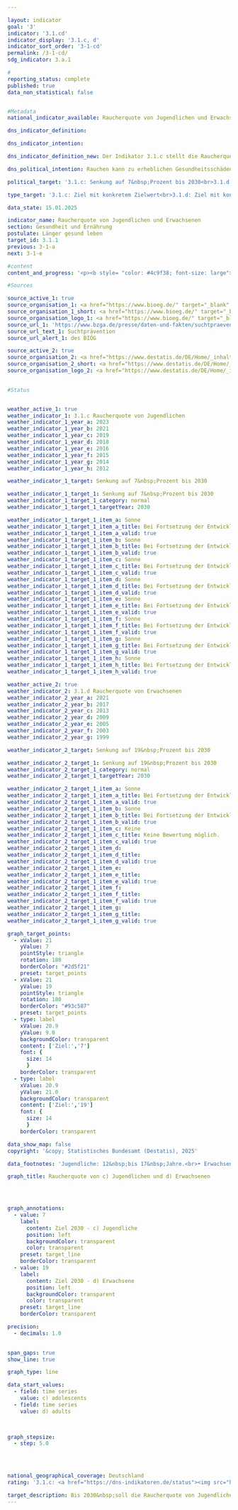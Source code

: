 ```yaml
---

layout: indicator        
goal: '3'        
indicator: '3.1.cd'        
indicator_display: '3.1.c, d'        
indicator_sort_order: '3-1-cd'        
permalink: /3-1-cd/        
sdg_indicator: 3.a.1        

#
reporting_status: complete        
published: true        
data_non_statistical: false        


#Metadata        
national_indicator_available: Raucherquote von Jugendlichen und Erwachsenen        

dns_indicator_definition:         

dns_indicator_intention:         

dns_indicator_definition_new: Der Indikator 3.1.c stellt die Raucherquote von Jugendlichen (12- bis 17-Jährige) (in Prozent) dar, die angeben, gelegentlich oder ständig zu rauchen. Indikator 3.1.d betrachtet Erwachsene (ab 15&nbsp;Jahren), die im Mikrozensus die Fragen zum Rauchverhalten beantwortet haben und gelegentlich oder regelmäßig rauchen.        

dns_political_intention: Rauchen kann zu erheblichen Gesundheitsschäden und frühzeitigem Tod führen. Von diesen Risiken betroffen sind nicht nur die Raucherinnen und Raucher selbst. Auch Nichtraucherinnen und Nichtraucher, die dem Tabakrauch ausgesetzt sind, werden nicht nur vom Rauch belästigt, sondern können davon auch erkranken.        

political_target: '3.1.c: Senkung auf 7&nbsp;Prozent bis 2030<br>3.1.d: Senkung auf 19&nbsp;Prozent bis 2030'        

type_target: '3.1.c: Ziel mit konkretem Zielwert<br>3.1.d: Ziel mit konkretem Zielwert'        

data_state: 15.01.2025        

indicator_name: Raucherquote von Jugendlichen und Erwachsenen        
section: Gesundheit und Ernährung        
postulate: Länger gesund leben        
target_id: 3.1.1        
previous: 3-1-a        
next: 3-1-e        

#content         
content_and_progress: '<p><b style= "color: #4c9f38; font-size: large">3.1.c, d Raucherquote von Jugendlichen und Erwachsenen</b><br><br>Die Daten zur Raucherquote bei Jugendlichen im Alter von 12&nbsp;bis 17&nbsp;Jahren werden im Rahmen der Erhebungen zum Substanzkonsum durch das Bundesinstitut für Öffentliche Gesundheit (BIÖG) mittels computergestützter Telefoninterviews erhoben. Anfangs erfolgten diese Befragungen im Abstand von drei bis vier Jahren, seit 2001&nbsp;finden sie alle ein bis zwei Jahre statt. Um die Vergleichbarkeit im Zeitverlauf sicherzustellen, wird nach Geschlecht, Region und Alter gewichtet. Die Stichprobe im Jahr 2023&nbsp;umfasste 7&nbsp;001&nbsp;Jugendliche.<br><br>Die Daten zur Raucherquote bei Erwachsenen ab 15&nbsp;Jahren stammen aus dem Mikrozensus des Statistischen Bundesamtes, der alle vier Jahre durchgeführt wird. Der Mikrozensus ist die größte Haushaltsbefragung in Deutschland und Europa und basiert auf einer 1&nbsp;%-Stichprobe der Gesamtbevölkerung. Die Angaben zum Rauchverhalten erfolgen freiwillig und wurden im Jahr 2021&nbsp;von 65&nbsp;% der Befragten gemacht.<br><br>Bei den Jugendlichen stieg der Anteil der Rauchenden zunächst von 22,5&nbsp;% im Jahr 2003&nbsp;auf 23,5&nbsp;% im Jahr 2004, sank seither jedoch nahezu kontinuierlich und erreichte 2021&nbsp;mit 6,1&nbsp;% einen historischen Tiefstand. Im Jahr 2023&nbsp;war ein leichter Anstieg auf 6,8&nbsp;% zu verzeichnen (6,4&nbsp;% bei den weiblichen und 7,2&nbsp;% bei den männlichen Jugendlichen). Der politisch festgelegte Zielwert für das Jahr 2030&nbsp;wurde in dieser Altersgruppe damit bereits unterschritten.<br><br>In der erwachsenen Bevölkerung gaben 18,9&nbsp;% im Jahr 2021&nbsp;an, gelegentlich oder regelmäßig zu rauchen&nbsp;–&nbsp;ein deutlicher Rückgang gegenüber 2003&nbsp;(27,4&nbsp;%). Damit wurde der politisch festgelegte Zielwert für 2030&nbsp;erstmals bereits 2021&nbsp;erreicht. Von den Erwachsenen zählten sich 14,5&nbsp;% zu den regelmäßigen und 4,4&nbsp;% zu den gelegentlichen Raucherinnen und Rauchern. Frauen rauchten mit einem Anteil von 15,7&nbsp;% deutlich seltener als Männer (22,3&nbsp;%). Seit 2003&nbsp;sank der Anteil rauchender Frauen um 6,4&nbsp;Prozentpunkte, bei Männern um 10,9&nbsp;Prozentpunkte.<br><br>Im Jahr 2021&nbsp;bevorzugten 85,4&nbsp;% der rauchenden Erwachsenen Zigaretten. Das Gesundheitsrisiko steigt mit der Intensität des Tabakkonsums. 10,8&nbsp;% der regelmäßigen Zigarettenraucherinnen und &#8209;raucher&nbsp;–&nbsp;im Vergleich zu 16,3&nbsp;% im Jahr 2003&nbsp;–&nbsp;galten mit einem Konsum von mehr als 20&nbsp;Zigaretten täglich als starke Raucherinnen und Raucher. Weitere 76,3&nbsp;% rauchten täglich zwischen 5&nbsp;und 20&nbsp;Zigaretten. Dabei zeigten sich deutliche Unterschiede zwischen den Geschlechtern: Jeder siebte regelmäßige Zigarettenraucher war starker Konsument, bei den Zigarettenraucherinnen hingegen nur jede fünfzehnte.<br><br>Rauchen stellt ein erhebliches, zugleich vermeidbares Gesundheitsrisiko dar. Im Jahr 2023&nbsp;ließen sich 4,5&nbsp;% aller Sterbefälle auf typische Erkrankungen bei Raucherinnen und Rauchern&nbsp;–&nbsp;darunter Lungen-, Bronchial-, Kehlkopf- und Luftröhrenkrebs&nbsp;–&nbsp;zurückführen (Frauen: 3,6&nbsp;%, Männer: 5,4&nbsp;%). Das durchschnittliche Sterbealter bei diesen Erkrankungen lag 2023&nbsp;bei 72,0&nbsp;Jahren und damit sieben Jahre unter dem allgemeinen Durchschnittsalter der Gestorbenen (79,1&nbsp;Jahre). Eine sinkende Raucherquote kann daher wesentlich zur Reduzierung vorzeitiger Sterblichkeit beitragen (siehe auch Indikator <a href="https://dns-indikatoren.de/3-1-a/">3.1.a</a> „Durch Prävention und Behandlung vermeidbare Sterblichkeit“).</p>'                

#Sources        

source_active_1: true
source_organisation_1: <a href="https://www.bioeg.de/" target="_blank" onclick="return confirm_alert('des BIÖG', 'De')">Bundesinstitut für Öffentliche Gesundheit</a>
source_organisation_1_short: <a href="https://www.bioeg.de/" target="_blank" onclick="return confirm_alert('des BIÖG', 'De')">Bundesinstitut für Öffentliche Gesundheit</a>
source_organisation_logo_1: <a href="https://www.bioeg.de/" target="_blank" onclick="return confirm_alert('des BIÖG', 'De')"><img src="https://dns-indikatoren.de/public/OrgImgDe/biög.png" alt="Bundesinstitut für Öffentliche Gesundheit" title=" Klicken Sie hier um zur Homepage der Organisation Bundesinstitut für Öffentliche Gesundheit zu gelangen." style="height:60px; width:148px; border:transparent"/></a>
source_url_1: 'https://www.bzga.de/presse/daten-und-fakten/suchtpraevention/'
source_url_text_1: Suchtprävention
source_url_alert_1: des BIÖG

source_active_2: true
source_organisation_2: <a href="https://www.destatis.de/DE/Home/_inhalt.html" target="_blank">Statistisches Bundesamt</a>
source_organisation_2_short: <a href="https://www.destatis.de/DE/Home/_inhalt.html" target="_blank">Statistisches Bundesamt</a>
source_organisation_logo_2: <a href="https://www.destatis.de/DE/Home/_inhalt.html" target="_blank"><img src="https://dns-indikatoren.de/public/OrgImgDe/destatis.png" alt="Statistisches Bundesamt" title=" Klicken Sie hier um zur Homepage der Organisation Statistisches Bundesamt zu gelangen." style="height:60px; width:148px; border:transparent"/></a>
        

#Status        


weather_active_1: true
weather_indicator_1: 3.1.c Raucherquote von Jugendlichen
weather_indicator_1_year_a: 2023
weather_indicator_1_year_b: 2021
weather_indicator_1_year_c: 2019
weather_indicator_1_year_d: 2018
weather_indicator_1_year_e: 2016
weather_indicator_1_year_f: 2015
weather_indicator_1_year_g: 2014
weather_indicator_1_year_h: 2012

weather_indicator_1_target: Senkung auf 7&nbsp;Prozent bis 2030

weather_indicator_1_target_1: Senkung auf 7&nbsp;Prozent bis 2030
weather_indicator_1_target_1_category: normal
weather_indicator_1_target_1_targetYear: 2030

weather_indicator_1_target_1_item_a: Sonne
weather_indicator_1_target_1_item_a_title: Bei Fortsetzung der Entwicklung aus 2023 wäre der Zielwert erreicht oder um weniger als 5&nbsp;% der Differenz zwischen Zielwert und dem Wert aus 2023 verfehlt worden.
weather_indicator_1_target_1_item_a_valid: true
weather_indicator_1_target_1_item_b: Sonne
weather_indicator_1_target_1_item_b_title: Bei Fortsetzung der Entwicklung aus 2021 wäre der Zielwert erreicht oder um weniger als 5&nbsp;% der Differenz zwischen Zielwert und dem Wert aus 2021 verfehlt worden.
weather_indicator_1_target_1_item_b_valid: true
weather_indicator_1_target_1_item_c: Sonne
weather_indicator_1_target_1_item_c_title: Bei Fortsetzung der Entwicklung aus 2019 wäre der Zielwert erreicht oder um weniger als 5&nbsp;% der Differenz zwischen Zielwert und dem Wert aus 2019 verfehlt worden.
weather_indicator_1_target_1_item_c_valid: true
weather_indicator_1_target_1_item_d: Sonne
weather_indicator_1_target_1_item_d_title: Bei Fortsetzung der Entwicklung aus 2018 wäre der Zielwert erreicht oder um weniger als 5&nbsp;% der Differenz zwischen Zielwert und dem Wert aus 2018 verfehlt worden.
weather_indicator_1_target_1_item_d_valid: true
weather_indicator_1_target_1_item_e: Sonne
weather_indicator_1_target_1_item_e_title: Bei Fortsetzung der Entwicklung aus 2016 wäre der Zielwert erreicht oder um weniger als 5&nbsp;% der Differenz zwischen Zielwert und dem Wert aus 2016 verfehlt worden.
weather_indicator_1_target_1_item_e_valid: true
weather_indicator_1_target_1_item_f: Sonne
weather_indicator_1_target_1_item_f_title: Bei Fortsetzung der Entwicklung aus 2015 wäre der Zielwert erreicht oder um weniger als 5&nbsp;% der Differenz zwischen Zielwert und dem Wert aus 2015 verfehlt worden.
weather_indicator_1_target_1_item_f_valid: true
weather_indicator_1_target_1_item_g: Sonne
weather_indicator_1_target_1_item_g_title: Bei Fortsetzung der Entwicklung aus 2014 wäre der Zielwert erreicht oder um weniger als 5&nbsp;% der Differenz zwischen Zielwert und dem Wert aus 2014 verfehlt worden.
weather_indicator_1_target_1_item_g_valid: true
weather_indicator_1_target_1_item_h: Sonne
weather_indicator_1_target_1_item_h_title: Bei Fortsetzung der Entwicklung aus 2012 wäre der Zielwert erreicht oder um weniger als 5&nbsp;% der Differenz zwischen Zielwert und dem Wert aus 2012 verfehlt worden.
weather_indicator_1_target_1_item_h_valid: true

weather_active_2: true
weather_indicator_2: 3.1.d Raucherquote von Erwachsenen
weather_indicator_2_year_a: 2021
weather_indicator_2_year_b: 2017
weather_indicator_2_year_c: 2013
weather_indicator_2_year_d: 2009
weather_indicator_2_year_e: 2005
weather_indicator_2_year_f: 2003
weather_indicator_2_year_g: 1999

weather_indicator_2_target: Senkung auf 19&nbsp;Prozent bis 2030

weather_indicator_2_target_1: Senkung auf 19&nbsp;Prozent bis 2030
weather_indicator_2_target_1_category: normal
weather_indicator_2_target_1_targetYear: 2030

weather_indicator_2_target_1_item_a: Sonne
weather_indicator_2_target_1_item_a_title: Bei Fortsetzung der Entwicklung aus 2021 wäre der Zielwert erreicht oder um weniger als 5&nbsp;% der Differenz zwischen Zielwert und dem Wert aus 2021 verfehlt worden.
weather_indicator_2_target_1_item_a_valid: true
weather_indicator_2_target_1_item_b: Sonne
weather_indicator_2_target_1_item_b_title: Bei Fortsetzung der Entwicklung aus 2017 wäre der Zielwert erreicht oder um weniger als 5&nbsp;% der Differenz zwischen Zielwert und dem Wert aus 2017 verfehlt worden.
weather_indicator_2_target_1_item_b_valid: true
weather_indicator_2_target_1_item_c: Keine
weather_indicator_2_target_1_item_c_title: Keine Bewertung möglich.
weather_indicator_2_target_1_item_c_valid: true
weather_indicator_2_target_1_item_d: 
weather_indicator_2_target_1_item_d_title: 
weather_indicator_2_target_1_item_d_valid: true
weather_indicator_2_target_1_item_e: 
weather_indicator_2_target_1_item_e_title: 
weather_indicator_2_target_1_item_e_valid: true
weather_indicator_2_target_1_item_f: 
weather_indicator_2_target_1_item_f_title: 
weather_indicator_2_target_1_item_f_valid: true
weather_indicator_2_target_1_item_g: 
weather_indicator_2_target_1_item_g_title: 
weather_indicator_2_target_1_item_g_valid: true        

graph_target_points:
  - xValue: 21
    yValue: 7
    pointStyle: triangle
    rotation: 180
    borderColor: "#2d5f21"
    preset: target_points
  - xValue: 21
    yValue: 19
    pointStyle: triangle
    rotation: 180
    borderColor: "#93c587"
    preset: target_points
  - type: label
    xValue: 20.9
    yValue: 9.0
    backgroundColor: transparent
    content: ['Ziel:','7']
    font: {
      size: 14
      }
    borderColor: transparent
  - type: label
    xValue: 20.9
    yValue: 21.0
    backgroundColor: transparent
    content: ['Ziel:','19']
    font: {
      size: 14
      }
    borderColor: transparent        

data_show_map: false        
copyright: '&copy; Statistisches Bundesamt (Destatis), 2025'        

data_footnotes: 'Jugendliche: 12&nbsp;bis 17&nbsp;Jahre.<br>• Erwachsene: ab 15&nbsp;Jahren.<br>• Raucherquote von Erwachsenen: Die Daten basieren auf einer Sonderauswertung und sind nicht öffentlich zugänglich.<br>• Raucherquote von Erwachsenen: Die nächste Datenaktualisierung (Berichtsjahr 2025) ist im Laufe des Jahres 2026&nbsp;geplant.'        

graph_title: Raucherquote von c) Jugendlichen und d) Erwachsenen        

        


graph_annotations:
  - value: 7
    label:
      content: Ziel 2030 - c) Jugendliche
      position: left
      backgroundColor: transparent
      color: transparent
    preset: target_line
    borderColor: transparent
  - value: 19
    label:
      content: Ziel 2030 - d) Erwachsene
      position: left
      backgroundColor: transparent
      color: transparent
    preset: target_line
    borderColor: transparent        

precision: 
  - decimals: 1.0
            

span_gaps: true        
show_line: true        

graph_type: line                

data_start_values: 
  - field: time series
    value: c) adolescents
  - field: time series
    value: d) adults        

        

graph_stepsize: 
  - step: 5.0
            

                        

national_geographical_coverage: Deutschland                
rating: '3.1.c: <a href="https://dns-indikatoren.de/status"><img src="https://sdg-indikatoren.de/public/Wettersymbole/Sonne.png" title="Bei Fortsetzung der Entwicklung aus 2023 wäre der Zielwert erreicht oder um weniger als 5&nbsp;% der Differenz zwischen Zielwert und dem Wert aus 2023 verfehlt worden." alt="Wettersymbol Sonne"/></a><br>3.1.d: <a href="https://dns-indikatoren.de/status"><img src="https://sdg-indikatoren.de/public/Wettersymbole/Sonne.png" title="Bei Fortsetzung der Entwicklung aus 2021 wäre der Zielwert erreicht oder um weniger als 5&nbsp;% der Differenz zwischen Zielwert und dem Wert aus 2021 verfehlt worden." alt="Wettersymbol Sonne"/></a>'        

target_description: Bis 2030&nbsp;soll die Raucherquote von Jugendlichen (3.1.c) auf höchstens 7&nbsp;Prozent und die Raucherquote von Erwachsenen (3.1.d) auf höchstens 19&nbsp;Prozent gesenkt werden.<br><br>Ausgehend von der Zielformulierung wurde das politisch festgelegte Ziel beim Indikator 3.1.c bereits für die Jahre 2021&nbsp;und 2023&nbsp;vorzeitig erreicht. Entsprechend der zugrundeliegenden Bewertungsmethodik wird zusätzlich betrachtet, ob die durchschnittliche Entwicklung der letzten sechs Jahre keine Verschlechterung aufweist. Dies war für den Indikator 3.1.c für das Jahr 2023&nbsp;erfüllt, sodass er mit „Sonne“ bewertet wird. Gleiches gilt für Indikator 3.1.d für das Jahr 2021.        
---
```


